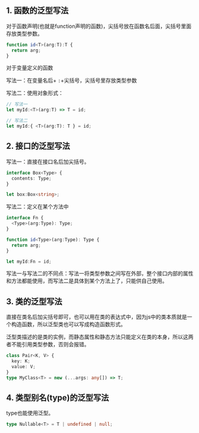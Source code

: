 ## &#x20;1. 函数的泛型写法

对于函数声明(也就是function声明的函数)，尖括号放在函数名后面，尖括号里面存放类型参数。

```typescript
function id<T>(arg:T):T {
  return arg;
}
```

对于变量定义的函数

写法一：在变量名后+ `:`+尖括号，尖括号里存放类型参数

写法二：使用对象形式：

```typescript
// 写法一
let myId:<T>(arg:T) => T = id;

// 写法二
let myId:{ <T>(arg:T): T } = id;
```

## &#x20;2. 接口的泛型写法

写法一：直接在接口名后加尖括号。

```typescript
interface Box<Type> {
  contents: Type;
}

let box:Box<string>;
```

写法二：定义在某个方法中

```typescript
interface Fn {
  <Type>(arg:Type): Type;
}

function id<Type>(arg:Type): Type {
  return arg;
}

let myId:Fn = id;
```

写法一与写法二的不同点：写法一将类型参数之间写在外部，整个接口内部的属性和方法都能使用，而写法二是具体到某个方法上了，只能供自己使用。

## &#x20;3. 类的泛型写法

直接在类名后加尖括号即可，也可以用在类的表达式中，因为js中的类本质就是一个构造函数，所以泛型类也可以写成构造函数形式。

泛型类描述的是类的实例，而静态属性和静态方法只能定义在类的本身，所以这两者不能引用类型参数，否则会报错。

```typescript
class Pair<K, V> {
  key: K;
  value: V;
}
type MyClass<T> = new (...args: any[]) => T;
```

## &#x20;4. 类型别名(type)的泛型写法

type也能使用泛型。

```typescript
type Nullable<T> = T | undefined | null;
```


